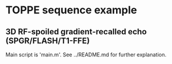 # TOPPE sequence example 

## 3D RF-spoiled gradient-recalled echo (SPGR/FLASH/T1-FFE)

Main script is 'main.m'. See ../README.md for further explanation.
